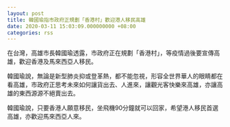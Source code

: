 ```yaml
---
layout: post
title: 韓國瑜指市政府正規劃「香港村」歡迎港人移民高雄
date: 2020-03-11 15:03:09.000000000 +08:00
categories: rss
---
```


在台灣，高雄市長韓國瑜透露，市政府正在規劃「香港村」，等疫情過後要宣傳高雄，歡迎香港及馬來西亞人移民。

韓國瑜說，無論是新型肺炎抑或登革熱，都不能忽視，形容全世界華人的眼睛都在看高雄，市政府正思考未來如何讓貨出去、人進來，讓觀光客快樂來高雄，亦讓高雄的東西源源不絕賣出去。

韓國瑜說，只要香港人願意移民，坐飛機90分鐘就可以回家，希望港人移民首選高雄，亦歡迎馬來西亞人來。
